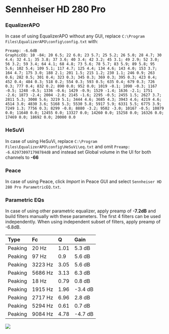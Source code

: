# Sennheiser HD 280 Pro

### EqualizerAPO
In case of using EqualizerAPO without any GUI, replace `C:\Program Files\EqualizerAPO\config\config.txt`
with:
```
Preamp: -6.6dB
GraphicEQ: 10 -84; 20 6.5; 22 6.0; 23 5.7; 25 5.2; 26 5.0; 28 4.7; 30 4.4; 32 4.1; 35 3.8; 37 3.6; 40 3.4; 42 3.2; 45 3.1; 49 2.9; 52 3.0; 56 3.2; 59 3.4; 64 4.1; 68 4.8; 73 5.6; 78 5.7; 83 5.9; 89 5.8; 95 5.6; 102 5.4; 109 5.1; 117 4.7; 125 4.4; 134 4.6; 143 4.0; 153 3.7; 164 4.7; 175 3.0; 188 2.1; 201 1.5; 215 1.2; 230 1.1; 246 0.9; 263 0.6; 282 0.5; 301 0.4; 323 0.3; 345 0.3; 369 0.3; 395 0.3; 423 0.4; 452 0.4; 484 0.3; 518 0.2; 554 0.3; 593 0.5; 635 0.4; 679 0.3; 726 0.3; 777 0.4; 832 0.2; 890 0.0; 952 0.0; 1019 -0.1; 1090 -0.3; 1167 -0.5; 1248 -0.5; 1336 -0.6; 1429 -0.9; 1529 -1.4; 1636 -2.1; 1751 -2.6; 1873 -2.4; 2004 -2.0; 2145 -1.6; 2295 -0.5; 2455 1.5; 2627 3.7; 2811 5.3; 3008 5.6; 3219 5.1; 3444 4.6; 3685 4.3; 3943 4.6; 4219 4.6; 4514 3.0; 4830 3.6; 5168 5.3; 5530 5.8; 5917 5.9; 6331 5.5; 6775 3.9; 7249 1.3; 7756 0.3; 8299 -0.8; 8880 -3.2; 9502 -3.0; 10167 -0.5; 10879 0.0; 11640 0.0; 12455 0.0; 13327 0.0; 14260 0.0; 15258 0.0; 16326 0.0; 17469 0.0; 18692 0.0; 20000 0.0
```

### HeSuVi
In case of using HeSuVi, replace `C:\Program Files\EqualizerAPO\config\HeSuVi\eq.txt` and omit `Preamp:
-6.629730971798784dB` and instead set Global volume in the UI for both channels to **-66**

### Peace
In case of using Peace, click *Import* in Peace GUI and select `Sennheiser HD 280 Pro ParametricEQ.txt`.

### Parametric EQs
In case of using other parametric equalizer, apply preamp of **-7.2dB** and build filters manually
with these parameters. The first 4 filters can be used independently.
When using independent subset of filters, apply preamp of -6.8dB.

| Type    | Fc      |    Q | Gain    |
|:--------|:--------|:-----|:--------|
| Peaking | 20 Hz   | 1.01 | 5.3 dB  |
| Peaking | 97 Hz   | 0.9  | 5.6 dB  |
| Peaking | 3223 Hz | 3.05 | 5.6 dB  |
| Peaking | 5686 Hz | 3.13 | 6.3 dB  |
| Peaking | 18 Hz   | 0.79 | 0.8 dB  |
| Peaking | 1915 Hz | 1.96 | -3.4 dB |
| Peaking | 2717 Hz | 6.96 | 2.8 dB  |
| Peaking | 5294 Hz | 0.61 | 0.7 dB  |
| Peaking | 9084 Hz | 4.78 | -4.7 dB |

![](https://raw.githubusercontent.com/jaakkopasanen/AutoEq/master/results/innerfidelity/sbaf-serious/Sennheiser%20HD%20280%20Pro/Sennheiser%20HD%20280%20Pro.png)